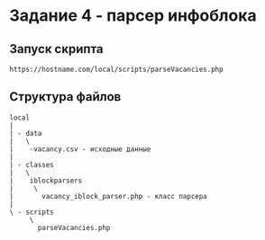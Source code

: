 # Задание 4 - парсер инфоблока

## Запуск скрипта
```
https://hostname.com/local/scripts/parseVacancies.php
```

## Структура файлов

```
local
|
| - data
|   \ 
|    -vacancy.csv - исходные данные
|
| - classes
|   \
|    iblockparsers
|     \
|       vacancy_iblock_parser.php - класс парсера
|
\ - scripts
     \
       parseVacancies.php
```
